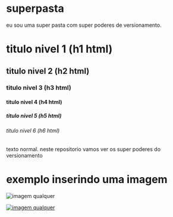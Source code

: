 # superpasta
eu sou uma super pasta com super poderes de versionamento.

# titulo nivel 1 (h1 html)
## titulo nivel 2 (h2 html)
### titulo nivel 3 (h3 html)
#### titulo nivel 4 (h4 html)
##### titulo nivel 5 (h5 html)
###### titulo nivel 6 (h6 html)

texto normal.
neste repositorio vamos ver os super poderes do versionamento

# exemplo inserindo uma imagem
![imagem qualquer](https://acdn.mitiendanube.com/stores/002/152/760/products/camisa-santos-2023-oficial-umbro-branca-preto1-6c52899fb15401485a16841947458043-1024-1024.webp)

[![imagem qualquer](https://acdn.mitiendanube.com/stores/002/152/760/products/camisa-santos-2023-oficial-umbro-branca-preto1-6c52899fb15401485a16841947458043-1024-1024.webp)](meutimao.com.br)

